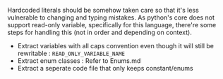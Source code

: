 Hardcoded literals should be somehow taken care so that it's less vulnerable to changing and typing mistakes.
As python's core does not support read-only variable, specifically for this language, there're some steps for handling this (not in order and depending on context).

- Extract variables with all caps convention even though it will still be rewritable : `READ_ONLY_VARIABLE_NAME`
- Extract enum classes : Refer to Enums.md
- Extract a seperate code file that only keeps constant/enums
